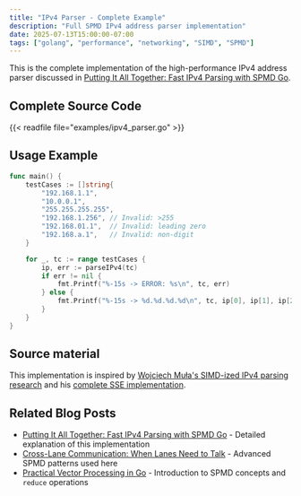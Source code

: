 ```yaml
---
title: "IPv4 Parser - Complete Example"
description: "Full SPMD IPv4 address parser implementation"
date: 2025-07-13T15:00:00-07:00
tags: ["golang", "performance", "networking", "SIMD", "SPMD"]
---
```


This is the complete implementation of the high-performance IPv4 address parser discussed in [Putting It All Together: Fast IPv4 Parsing with SPMD Go](../../blogs/go-spmd-ipv4-parser/).

<!--more-->

## Complete Source Code

{{< readfile file="examples/ipv4_parser.go" >}}

## Usage Example

```go
func main() {
    testCases := []string{
        "192.168.1.1",
        "10.0.0.1", 
        "255.255.255.255",
        "192.168.1.256", // Invalid: >255
        "192.168.01.1",  // Invalid: leading zero
        "192.168.a.1",   // Invalid: non-digit
    }

    for _, tc := range testCases {
        ip, err := parseIPv4(tc)
        if err != nil {
            fmt.Printf("%-15s -> ERROR: %s\n", tc, err)
        } else {
            fmt.Printf("%-15s -> %d.%d.%d.%d\n", tc, ip[0], ip[1], ip[2], ip[3])
        }
    }
}
```

## Source material

This implementation is inspired by [Wojciech Muła's SIMD-ized IPv4 parsing research](http://0x80.pl/notesen/2023-04-09-faster-parse-ipv4.html) and his [complete SSE implementation](https://github.com/WojciechMula/toys/tree/master/parseip4).

## Related Blog Posts

- [Putting It All Together: Fast IPv4 Parsing with SPMD Go](../../blogs/go-spmd-ipv4-parser/) - Detailed explanation of this implementation
- [Cross-Lane Communication: When Lanes Need to Talk](../../blogs/cross-lane-communication/) - Advanced SPMD patterns used here
- [Practical Vector Processing in Go](../../blogs/practical-vector/) - Introduction to SPMD concepts and `reduce` operations
